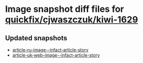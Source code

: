 # Image snapshot diff files for [quickfix/cjwaszczuk/kiwi-1629](https://github.com/brightsitesconsulting/indy-pwamp/pull/1186)

## Updated snapshots
- [article-ru-image--infact-article-story](./article-ru-image--infact-article-story)
- [article-uk-web-image--infact-article-story](./article-uk-web-image--infact-article-story)
